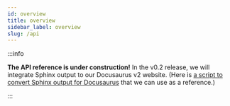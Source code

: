 ```yaml
---
id: overview
title: overview
sidebar_label: overview
slug: /api
---
```


:::info

**The API reference is under construction!** In the v0.2 release, we will integrate Sphinx output to our Docusaurus v2 website. (Here is [a script to convert Sphinx output for Docusaurus](https://github.com/jbesomi/texthero/blob/master/docs/to_docusaurus.py) that we can use as a reference.)

:::